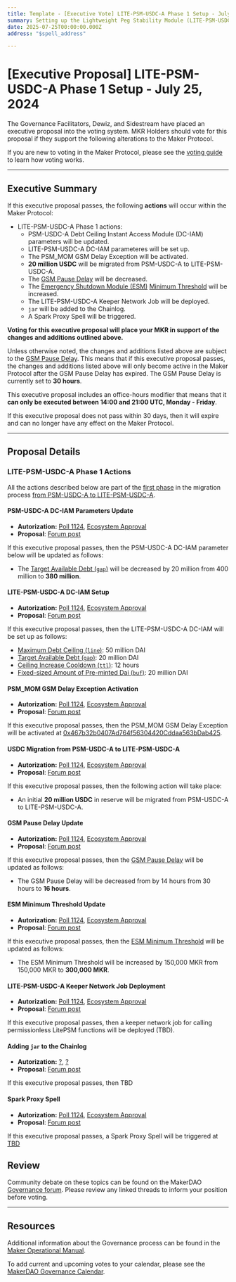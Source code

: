 ```yaml
---
title: Template - [Executive Vote] LITE-PSM-USDC-A Phase 1 Setup - July 25, 2024
summary: Setting up the Lightweight Peg Stability Module (LITE-PSM-USDC-A) for Phase 1.
date: 2025-07-25T00:00:00.000Z
address: "$spell_address"

---
```

# [Executive Proposal] LITE-PSM-USDC-A Phase 1 Setup - July 25, 2024

The Governance Facilitators, Dewiz, and Sidestream have placed an executive proposal into the voting system. MKR Holders should vote for this proposal if they support the following alterations to the Maker Protocol.

If you are new to voting in the Maker Protocol, please see the [voting guide](https://manual.makerdao.com/governance/voting-in-makerdao/on-chain-governance) to learn how voting works.

---

## Executive Summary

If this executive proposal passes, the following **actions** will occur within the Maker Protocol:

- LITE-PSM-USDC-A Phase 1 actions:
  - PSM-USDC-A Debt Ceiling Instant Access Module (DC-IAM) parameters will be updated.
  - LITE-PSM-USDC-A DC-IAM parameteres will be set up.
  - The PSM_MOM GSM Delay Exception will be activated.
  - **20 million USDC** will be migrated from PSM-USDC-A to LITE-PSM-USDC-A.
  - The [GSM Pause Delay](https://mips.makerdao.com/mips/details/MIP113#10-1-gsm-governance-security-module-pause-delay) will be decreased.
  - The [Emergency Shutdown Module (ESM)](https://docs.makerdao.com/smart-contract-modules/shutdown/the-emergency-shutdown-process-for-multi-collateral-dai-mcd) [Minimum Threshold](https://docs.makerdao.com/smart-contract-modules/shutdown/emergency-shutdown-module) will be increased.
  - The LITE-PSM-USDC-A Keeper Network Job will be deployed.
  - `jar` will be added to the Chainlog.
  - A Spark Proxy Spell will be triggered.

**Voting for this executive proposal will place your MKR in support of the changes and additions outlined above.**

Unless otherwise noted, the changes and additions listed above are subject to the [GSM Pause Delay](https://manual.makerdao.com/parameter-index/core/param-gsm-pause-delay). This means that if this executive proposal passes, the changes and additions listed above will only become active in the Maker Protocol after the GSM Pause Delay has expired. The GSM Pause Delay is currently set to **30 hours**.

This executive proposal includes an office-hours modifier that means that it **can only be executed between 14:00 and 21:00 UTC, Monday - Friday**.

If this executive proposal does not pass within 30 days, then it will expire and can no longer have any effect on the Maker Protocol.

---

## Proposal Details

### LITE-PSM-USDC-A Phase 1 Actions

All the actions described below are part of the [first phase](https://forum.makerdao.com/t/lite-psm-usdc-a-phase-1-test-period-proposed-parameters/24644/1) in the migration process [from PSM-USDC-A to LITE-PSM-USDC-A](https://forum.makerdao.com/t/litepsm-lite-psm-usdc-a-introduction-and-overview/24512).

#### PSM-USDC-A DC-IAM Parameters Update

- **Autorization:** [Poll 1124](https://vote.makerdao.com/polling/QmdcHXHy), [Ecosystem Approval](https://forum.makerdao.com/t/lite-psm-usdc-a-phase-1-test-period-proposed-parameters/24644/2)
- **Proposal**: [Forum post](https://forum.makerdao.com/t/lite-psm-usdc-a-phase-1-test-period-proposed-parameters/24644/1)

If this executive proposal passes, then the PSM-USDC-A DC-IAM parameter below will be updated as follows:

- The [Target Available Debt (`gap`)](https://mips.makerdao.com/mips/details/MIP104#14-3-1-4-2-target-available-debt-gap-) will be decreased by 20 million from 400 million to **380 million**.

#### LITE-PSM-USDC-A DC-IAM Setup

- **Autorization:** [Poll 1124](https://vote.makerdao.com/polling/QmdcHXHy), [Ecosystem Approval](https://forum.makerdao.com/t/lite-psm-usdc-a-phase-1-test-period-proposed-parameters/24644/2)
- **Proposal**: [Forum post](https://forum.makerdao.com/t/lite-psm-usdc-a-phase-1-test-period-proposed-parameters/24644/1)

If this executive proposal passes, then the LITE-PSM-USDC-A DC-IAM will be set up as follows:

- [Maximum Debt Ceiling (`line`)](https://forum.makerdao.com/t/litepsm-lite-psm-usdc-a-introduction-and-overview/24512#lite-psm-usdc-a-parameters-overview-8): 50 million DAI
- [Target Available Debt (`gap`)](https://forum.makerdao.com/t/litepsm-lite-psm-usdc-a-introduction-and-overview/24512#lite-psm-usdc-a-parameters-overview-8): 20 million DAI
- [Ceiling Increase Cooldown (`ttl`)](https://forum.makerdao.com/t/litepsm-lite-psm-usdc-a-introduction-and-overview/24512#lite-psm-usdc-a-parameters-overview-8): 12 hours
- [Fixed-sized Amount of Pre-minted Dai (`buf`)](https://forum.makerdao.com/t/litepsm-lite-psm-usdc-a-introduction-and-overview/24512#lite-psm-usdc-a-parameters-overview-8): 20 million DAI

#### PSM_MOM GSM Delay Exception Activation

- **Autorization:** [Poll 1124](https://vote.makerdao.com/polling/QmdcHXHy), [Ecosystem Approval](https://forum.makerdao.com/t/lite-psm-usdc-a-phase-1-test-period-proposed-parameters/24644/2)
- **Proposal**: [Forum post](https://forum.makerdao.com/t/lite-psm-usdc-a-phase-1-test-period-proposed-parameters/24644/1)

If this executive proposal passes, then the PSM_MOM GSM Delay Exception will be activated at [0x467b32b0407Ad764f56304420Cddaa563bDab425](https://etherscan.io/address/0x467b32b0407Ad764f56304420Cddaa563bDab425).

#### USDC Migration from PSM-USDC-A to LITE-PSM-USDC-A

- **Autorization:** [Poll 1124](https://vote.makerdao.com/polling/QmdcHXHy), [Ecosystem Approval](https://forum.makerdao.com/t/lite-psm-usdc-a-phase-1-test-period-proposed-parameters/24644/2)
- **Proposal**: [Forum post](https://forum.makerdao.com/t/lite-psm-usdc-a-phase-1-test-period-proposed-parameters/24644/1)

If this executive proposal passes, then the following action will take place:

- An initial **20 million USDC** in reserve will be migrated from PSM-USDC-A to LITE-PSM-USDC-A.

#### GSM Pause Delay Update

- **Autorization:** [Poll 1124](https://vote.makerdao.com/polling/QmdcHXHy), [Ecosystem Approval](https://forum.makerdao.com/t/lite-psm-usdc-a-phase-1-test-period-proposed-parameters/24644/2)
- **Proposal**: [Forum post](https://forum.makerdao.com/t/lite-psm-usdc-a-phase-1-test-period-proposed-parameters/24644/1)

If this executive proposal passes, then the [GSM Pause Delay](https://mips.makerdao.com/mips/details/MIP113#10-1-gsm-governance-security-module-pause-delay) will be updated as follows:

- The GSM Pause Delay will be decreased from by 14 hours from 30 hours to **16 hours**.

#### ESM Minimum Threshold Update

- **Autorization:** [Poll 1124](https://vote.makerdao.com/polling/QmdcHXHy), [Ecosystem Approval](https://forum.makerdao.com/t/lite-psm-usdc-a-phase-1-test-period-proposed-parameters/24644/2)
- **Proposal**: [Forum post](https://forum.makerdao.com/t/lite-psm-usdc-a-phase-1-test-period-proposed-parameters/24644/1)

If this executive proposal passes, then the [ESM Minimum Threshold](https://docs.makerdao.com/smart-contract-modules/shutdown/emergency-shutdown-module) will be updated as follows:

- The ESM Minimum Threshold will be increased by 150,000 MKR from 150,000 MKR to **300,000 MKR**.

#### LITE-PSM-USDC-A Keeper Network Job Deployment

- **Autorization:** [Poll 1124](https://vote.makerdao.com/polling/QmdcHXHy), [Ecosystem Approval](https://forum.makerdao.com/t/lite-psm-usdc-a-phase-1-test-period-proposed-parameters/24644/2)
- **Proposal**: [Forum post](https://forum.makerdao.com/t/lite-psm-usdc-a-phase-1-test-period-proposed-parameters/24644/1)

If this executive proposal passes, then a keeper network job for calling permissionless LitePSM functions will be deployed (TBD).

#### Adding `jar` to the Chainlog

- **Autorization:** [?](https://vote.makerdao.com/polling/QmdcHXHy), [?](https://forum.makerdao.com/t/lite-psm-usdc-a-phase-1-test-period-proposed-parameters/24644/2)
- **Proposal**: [Forum post](https://forum.makerdao.com/t/lite-psm-usdc-a-phase-1-test-period-proposed-parameters/24644/1)

If this executive proposal passes, then TBD

#### Spark Proxy Spell

- **Autorization:** [Poll 1124](https://vote.makerdao.com/polling/QmdcHXHy), [Ecosystem Approval](https://forum.makerdao.com/t/lite-psm-usdc-a-phase-1-test-period-proposed-parameters/24644/2)
- **Proposal**: [Forum post](https://forum.makerdao.com/t/lite-psm-usdc-a-phase-1-test-period-proposed-parameters/24644/1)

If this executive proposal passes, a Spark Proxy Spell will be triggered at [TBD](https://etherscan.io/address/TBD)

## Review

Community debate on these topics can be found on the MakerDAO [Governance forum](https://forum.makerdao.com/). Please review any linked threads to inform your position before voting.

---

## Resources

Additional information about the Governance process can be found in the [Maker Operational Manual](https://manual.makerdao.com).

To add current and upcoming votes to your calendar, please see the [MakerDAO Governance Calendar](https://manual.makerdao.com/makerdao/calendars/governance-calendar).
